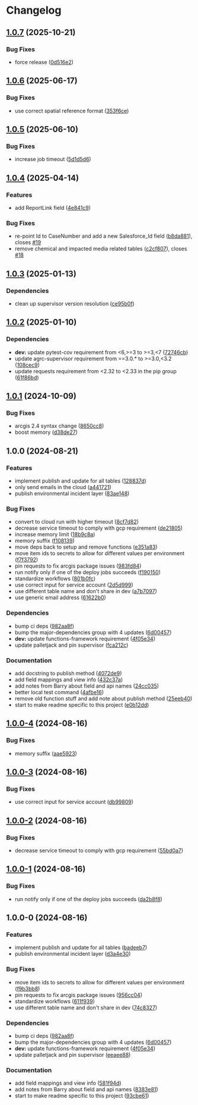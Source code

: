 # Changelog

## [1.0.7](https://github.com/agrc/deq-eid-skid/compare/v1.0.6...v1.0.7) (2025-10-21)


### Bug Fixes

* force release ([0d516e2](https://github.com/agrc/deq-eid-skid/commit/0d516e2de86952f4a49a32894a299e7f5628ffeb))

## [1.0.6](https://github.com/agrc/deq-eid-skid/compare/v1.0.5...v1.0.6) (2025-06-17)


### Bug Fixes

* use correct spatial reference format ([353f6ce](https://github.com/agrc/deq-eid-skid/commit/353f6ce54ae938eae46119da0673873cbe88fae9))

## [1.0.5](https://github.com/agrc/deq-eid-skid/compare/v1.0.4...v1.0.5) (2025-06-10)


### Bug Fixes

* increase job timeout ([5d1d5d6](https://github.com/agrc/deq-eid-skid/commit/5d1d5d615443f834ee1e718eda5c24538ff66092))

## [1.0.4](https://github.com/agrc/deq-eid-skid/compare/v1.0.3...v1.0.4) (2025-04-14)


### Features

* add ReportLink field ([4e841c9](https://github.com/agrc/deq-eid-skid/commit/4e841c907c6ccab1f2daa35e5792a5812fa10571))


### Bug Fixes

* re-point Id to CaseNumber and add a new Salesforce_Id field ([b8da881](https://github.com/agrc/deq-eid-skid/commit/b8da8814f8d7ac76b0e0e22ad4adcd1e38740058)), closes [#19](https://github.com/agrc/deq-eid-skid/issues/19)
* remove chemical and impacted media related tables ([c2cf807](https://github.com/agrc/deq-eid-skid/commit/c2cf8075b3f50dd226effece6aa8f963b46c4e45)), closes [#18](https://github.com/agrc/deq-eid-skid/issues/18)

## [1.0.3](https://github.com/agrc/deq-eid-skid/compare/v1.0.2...v1.0.3) (2025-01-13)


### Dependencies

* clean up supervisor version resolution ([ce95b0f](https://github.com/agrc/deq-eid-skid/commit/ce95b0fc6760a9db01e6dfd7978dfd3fd553e0ca))

## [1.0.2](https://github.com/agrc/deq-eid-skid/compare/v1.0.1...v1.0.2) (2025-01-10)


### Dependencies

* **dev:** update pytest-cov requirement from &lt;6,&gt;=3 to &gt;=3,&lt;7 ([72746cb](https://github.com/agrc/deq-eid-skid/commit/72746cbe592c073f9ab0def5c57f640594459aa2))
* update agrc-supervisor requirement from ==3.0.* to &gt;=3.0,&lt;3.2 ([108cec9](https://github.com/agrc/deq-eid-skid/commit/108cec98c1c6513c0c619ce89685b76d29952590))
* update requests requirement from &lt;2.32 to &lt;2.33 in the pip group ([61f86bd](https://github.com/agrc/deq-eid-skid/commit/61f86bd9ce0100971542e380db5fefd2fa1c2fbf))

## [1.0.1](https://github.com/agrc/deq-eid-skid/compare/v1.0.0...v1.0.1) (2024-10-09)


### Bug Fixes

* arcgis 2.4 syntax change ([8650cc8](https://github.com/agrc/deq-eid-skid/commit/8650cc8f6d73271994fb79797a99cbf120be82b9))
* boost memory ([d38de27](https://github.com/agrc/deq-eid-skid/commit/d38de277ad10d50eafad2a6c77abe6938d49716f))

## 1.0.0 (2024-08-21)


### Features

* implement publish and update for all tables ([128837d](https://github.com/agrc/deq-eid-skid/commit/128837d317556dbbf1f971c3a5e382a5547ae407))
* only send emails in the cloud ([a441721](https://github.com/agrc/deq-eid-skid/commit/a4417216f85b419895d4979c5d6dfd6eeccae40d))
* publish environmental incident layer ([83ae148](https://github.com/agrc/deq-eid-skid/commit/83ae1486bb3576345955880d149b3ba9646cd940))


### Bug Fixes

* convert to cloud run with higher timeout ([8cf7d82](https://github.com/agrc/deq-eid-skid/commit/8cf7d822368306ac921d80f9312e61922281530a))
* decrease service timeout to comply with gcp requirement ([de21805](https://github.com/agrc/deq-eid-skid/commit/de21805ea2ec7b27223f59eaf3ca4ad08fb87f65))
* increase memory limit ([18b9c8a](https://github.com/agrc/deq-eid-skid/commit/18b9c8a52a5213162c8bdd992e9c880a398edc35))
* memory suffix ([f108139](https://github.com/agrc/deq-eid-skid/commit/f1081393385d52d0bf574b92907ea2d0432d6422))
* move deps back to setup and remove functions ([e351a83](https://github.com/agrc/deq-eid-skid/commit/e351a834b783ae0446be84215266eaba38a4550d))
* move item ids to secrets to allow for different values per environment ([f7f3792](https://github.com/agrc/deq-eid-skid/commit/f7f37929508aed53f1b5184d79b46abef84d7bdd))
* pin requests to fix arcgis package issues ([983fd84](https://github.com/agrc/deq-eid-skid/commit/983fd84be7f4aff24f1c39e8959af4490046ec5a))
* run notify only if one of the deploy jobs succeeds ([f190150](https://github.com/agrc/deq-eid-skid/commit/f190150abb44d5ee66334f483ee124c706a10686))
* standardize workflows ([801b0fc](https://github.com/agrc/deq-eid-skid/commit/801b0fcf5c2e198a477464268bc630befbd61e2c))
* use correct input for service account ([2d5d999](https://github.com/agrc/deq-eid-skid/commit/2d5d9993d535cb4e43d31adde5d3307c2eebcdeb))
* use different table name and don't share in dev ([a7b7097](https://github.com/agrc/deq-eid-skid/commit/a7b70975a28c95d2e4e4aa41dcd9d6b94b5accc3))
* use generic email address ([61622b0](https://github.com/agrc/deq-eid-skid/commit/61622b0c1341131db870939e4b0cf1600e386523))


### Dependencies

* bump ci deps ([982aa8f](https://github.com/agrc/deq-eid-skid/commit/982aa8f6c2a67d391c0b7794b54d0c57e72def40))
* bump the major-dependencies group with 4 updates ([6d00457](https://github.com/agrc/deq-eid-skid/commit/6d00457bb46283dfc680b5074a00211022a57a8d))
* **dev:** update functions-framework requirement ([4f05e34](https://github.com/agrc/deq-eid-skid/commit/4f05e3484335b472b6dc1b32ba271acb8c0ddf59))
* update palletjack and pin supervisor ([fca212c](https://github.com/agrc/deq-eid-skid/commit/fca212c9423f09ac3e9fa72ae63c4b1c465995ee))


### Documentation

* add docstring to publish method ([4072de9](https://github.com/agrc/deq-eid-skid/commit/4072de94efd56843f570ded0793eaabecf8b5f30))
* add field mappings and view info ([432c37a](https://github.com/agrc/deq-eid-skid/commit/432c37ad7649b62f8f095f7fd2925280fcb85a53))
* add notes from Barry about field and api names ([24cc035](https://github.com/agrc/deq-eid-skid/commit/24cc035a7a76ec7aec46ee02d853557be173ba15))
* better local test command ([4afbe16](https://github.com/agrc/deq-eid-skid/commit/4afbe16031bcb415e245a802d328918f257f55e7))
* remove old function stuff and add note about publish method ([25eeb40](https://github.com/agrc/deq-eid-skid/commit/25eeb408fc96435b130aeaff2de7510c03ee0e87))
* start to make readme specific to this project ([e0b12dd](https://github.com/agrc/deq-eid-skid/commit/e0b12dd5c633bafec39017d7ac74b55616acb1b2))

## [1.0.0-4](https://github.com/agrc/deq-eid-skid/compare/v1.0.0-3...v1.0.0-4) (2024-08-16)


### Bug Fixes

* memory suffix ([aae5923](https://github.com/agrc/deq-eid-skid/commit/aae5923cd6e459c13555bc8aa1dc4e1a331c78e8))

## [1.0.0-3](https://github.com/agrc/deq-eid-skid/compare/v1.0.0-2...v1.0.0-3) (2024-08-16)


### Bug Fixes

* use correct input for service account ([db99809](https://github.com/agrc/deq-eid-skid/commit/db99809fe569f9d2e9e5646780e6f973fb4b90d2))

## [1.0.0-2](https://github.com/agrc/deq-eid-skid/compare/v1.0.0-1...v1.0.0-2) (2024-08-16)


### Bug Fixes

* decrease service timeout to comply with gcp requirement ([55bd0a7](https://github.com/agrc/deq-eid-skid/commit/55bd0a7efa12c8a868dad4105f3bb88d5fae415f))

## [1.0.0-1](https://github.com/agrc/deq-eid-skid/compare/v1.0.0-0...v1.0.0-1) (2024-08-16)


### Bug Fixes

* run notify only if one of the deploy jobs succeeds ([da2b8f8](https://github.com/agrc/deq-eid-skid/commit/da2b8f84ee999023e80e101589c749f7d7f40e62))

## 1.0.0-0 (2024-08-16)


### Features

* implement publish and update for all tables ([badeeb7](https://github.com/agrc/deq-eid-skid/commit/badeeb7020523501c2fa6405d0106ea821dbda0f))
* publish environmental incident layer ([d3a4e30](https://github.com/agrc/deq-eid-skid/commit/d3a4e30b3265569117a436757c76103e55745248))


### Bug Fixes

* move item ids to secrets to allow for different values per environment ([f9b3bb8](https://github.com/agrc/deq-eid-skid/commit/f9b3bb8729e86369c17c47691f07918924539c14))
* pin requests to fix arcgis package issues ([956cc04](https://github.com/agrc/deq-eid-skid/commit/956cc04a5a2e0211b93bf5039e85c9c3435bebef))
* standardize workflows ([611f939](https://github.com/agrc/deq-eid-skid/commit/611f93912a49270098f06599431c42da82b57a41))
* use different table name and don't share in dev ([74c8327](https://github.com/agrc/deq-eid-skid/commit/74c83276a9b60f26d720bff255c4e8223af5df9e))


### Dependencies

* bump ci deps ([982aa8f](https://github.com/agrc/deq-eid-skid/commit/982aa8f6c2a67d391c0b7794b54d0c57e72def40))
* bump the major-dependencies group with 4 updates ([6d00457](https://github.com/agrc/deq-eid-skid/commit/6d00457bb46283dfc680b5074a00211022a57a8d))
* **dev:** update functions-framework requirement ([4f05e34](https://github.com/agrc/deq-eid-skid/commit/4f05e3484335b472b6dc1b32ba271acb8c0ddf59))
* update palletjack and pin supervisor ([eeaee88](https://github.com/agrc/deq-eid-skid/commit/eeaee880979126410ef8e6a61454e935091d0fa9))


### Documentation

* add field mappings and view info ([581f94d](https://github.com/agrc/deq-eid-skid/commit/581f94daa0ea7d96fb4ec03e48a93f89a2861294))
* add notes from Barry about field and api names ([8383e81](https://github.com/agrc/deq-eid-skid/commit/8383e8151fcba07e4f6740bdb5df9aa6a2b4dfac))
* start to make readme specific to this project ([93cbe61](https://github.com/agrc/deq-eid-skid/commit/93cbe611e2e1b7bd9f4a0c1e469dcd6485f9f958))
